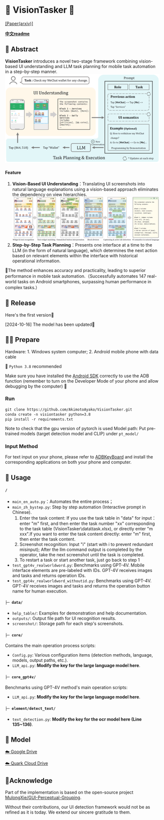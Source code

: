 # 📱 VisionTasker 🤖
[[Paper(arxiv)]](https://arxiv.org/abs/2312.11190) 

[**中文readme**](https://github.com/AkimotoAyako/VisionTasker/blob/main/readme_zh.md)


## 📰 Abstract
**VisionTasker** introduces a novel two-stage framework combining vision-based UI understanding and LLM task planning for mobile task automation in a step-by-step manner.
![framework](framework.png)

#### Feature
1. **Vision-Based UI Understanding**：Translating UI screenshots into natural language explanations using a vision-based approach eliminates the dependency on view hierarchies.
![界面理解](ui_understanding.png)
2. **Step-by-Step Task Planning**：Presents one interface at a time to the LLM (in the form of natural language), which determines the next action based on relevant elements within the interface with historical operational information.

🥳The method enhances accuracy and practicality, leading to superior performance in mobile task automation.（Successfully automates 147 real-world tasks on Android smartphones, surpassing human performance in complex tasks.）

## 📢 Release
Here's the first version🤗

[2024-10-16] The model has been updated🧐

## 👩‍💻 Prepare
Hardware: 1. Windows system computer; 2. Android mobile phone with data cable

🙌 `Python 3.8` recommended

Make sure you have installed the [Android SDK](https://developer.android.com/tools/releases/platform-tools?hl=en) correctly to use the ADB function (remember to turn on the Developer Mode of your phone and allow debugging by the computer) 🍾

### Run
```
git clone https://github.com/AkimotoAyako/VisionTasker.git
conda create -n visiontasker python=3.8
pip install -r requirements.txt
```

Note to check that the gpu version of pytorch is used
Model path: Put pre-trained models (target detection model and CLIP) under `pt_model/`

### Input Method
For text input on your phone, please refer to [ADBKeyBoard](https://github.com/senzhk/ADBKeyBoard) and install the corresponding applications on both your phone and computer.

## 🚀 Usage

#### `/`
- `main_en_auto.py`：Automates the entire process；
- `main_zh_bystep.py`: Step by step automation (Interactive prompt in Chinese).
    1. Enter the task content: If you use the task table in "data" for input：enter "m" first, and then enter the task number "xx" corresponding to the task table (VisionTasker\data\task.xlsx), or directly enter "m xxx".If you want to enter the task content directly: enter "m" first, then enter the task content.
    2. Screenshot recognition: Input "i" (start with i to prevent redundant misinput); After the llm command output is completed by the operator, take the next screenshot until the task is completed.
    3. To restart a task or start another task, just go back to step 1
- `test_gpt4v_realworldword.py`: Benchmarks using GPT-4V. Mobile interface elements are pre-labeled with IDs. GPT-4V receives images and tasks and returns operation IDs.
- `test_gpt4v_realworldword_withoutid.py`: Benchmarks using GPT-4V. GPT-4V receives images and tasks and returns the operation button name for human execution.

#### `├─ data/`
- `help_table/`: Examples for demonstration and help documentation.
- `outputs/`: Output file path for UI recognition results.
- `screenshot/`: Storage path for each step's screenshots.

#### `├─ core/`
Contains the main operation process scripts:
- `Config.py`: Various configuration items (detection methods, language, models, output paths, etc.).
- `LLM_api.py`: **Modify the key for the large language model here**.

#### `├─ core_gpt4v/`
Benchmarks using GPT-4V method's main operation scripts:
- `LLM_api.py`: **Modify the key for the large language model here**.

#### `├─ element/detect_text/`
- `text_detection.py`: **Modify the key for the ocr model here (Line 135~136)**.

## 🍴 Model
[☁️ Google Drive](https://drive.google.com/drive/folders/1ij5Y5JhUb8cPTAr8fZ0jfyenoNUqr5nP?usp=sharing)

[☁️ Quark Cloud Drive](https://pan.quark.cn/s/f2f707e26a08)

## 🌷Acknowledge
Part of the implementation is based on the open-source project [MulongXie/GUI-Perceptual-Grouping](https://github.com/MulongXie/GUI-Perceptual-Grouping).

Without their contributions, our UI detection framework would not be as refined as it is today. We extend our sincere gratitude to them.
